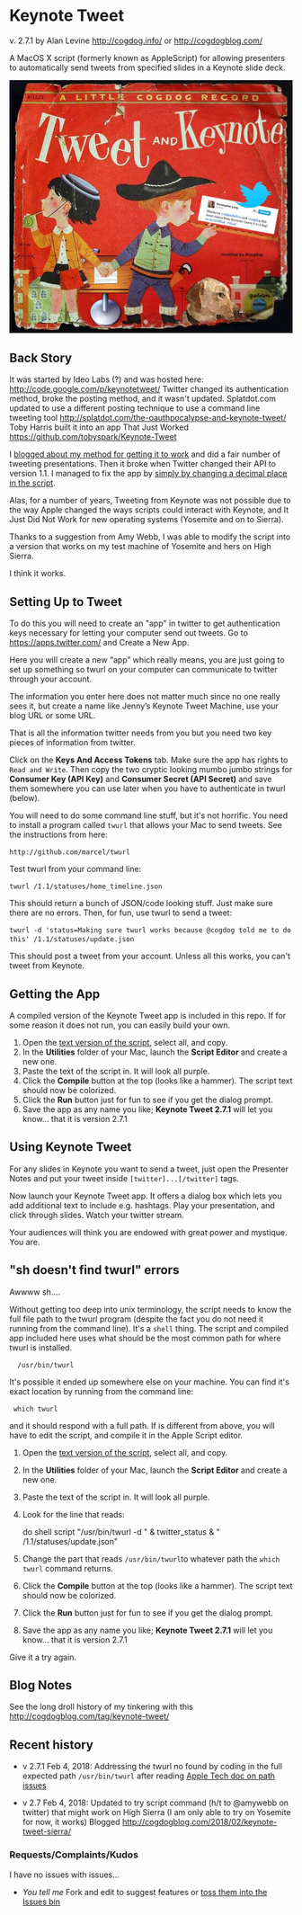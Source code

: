 # Keynote Tweet
v. 2.7.1 by Alan Levine http://cogdog.info/ or http://cogdogblog.com/

A MacOS X script (formerly known as AppleScript) for allowing presenters to automatically send tweets from specified slides in a Keynote slide deck.

![Tweet and Keynote](tweet-and-keynote.jpg "Tweet and Keynote")

## Back Story

It was started by Ideo Labs (?) and was hosted here: http://code.google.com/p/keynotetweet/  Twitter changed its authentication method, broke the posting method, and it wasn't updated. Splatdot.com updated to use a different posting technique to use a command line tweeting tool http://splatdot.com/the-oauthpocalypse-and-keynote-tweet/ Toby Harris built it into an app That Just Worked https://github.com/tobyspark/Keynote-Tweet

I [blogged about my method for getting it to work](http://cogdogblog.com/2011/02/keynote-tweet/) and did a fair number of tweeting presentations. Then it broke when Twitter changed their API to version 1.1. I managed to fix the app by [simply by changing a decimal place in the script](http://cogdogblog.com/2013/06/leave-it-to-a-dog-to-fix-the-keynote-autotweeter/).

Alas, for a number of years, Tweeting from Keynote was not possible due to the way Apple changed the ways scripts could interact with Keynote, and It Just Did Not Work for new operating systems (Yosemite and on to Sierra).

Thanks to a suggestion from Amy Webb, I was able to modify the script into a version that works on my test machine of Yosemite and hers on High Sierra.

I think it works.

## Setting Up to Tweet

To do this you will need to create an "app" in twitter to get  authentication keys necessary for letting your computer send out tweets. Go to https://apps.twitter.com/ and Create a New App.

Here you will create a new “app” which really means, you are just going to set up something so twurl on your computer can communicate to twitter through your account.

The information you enter here does not matter much since no one really sees it, but create a name like Jenny’s Keynote Tweet Machine, use your blog URL or some URL. 

That is all the information twitter needs from you but you need two key pieces of information from twitter.

Click on the **Keys And Access Tokens** tab. Make sure the app has rights to `Read and Write`. Then copy the two cryptic looking mumbo jumbo strings for **Consumer Key (API Key)** and **Consumer Secret (API Secret)** and save them somewhere you can use later when you have to authenticate in twurl (below).

You will need to do some command line stuff, but it's not horrific. You need to install a program called `twurl` that allows your Mac to send tweets. See the instructions from here:

    http://github.com/marcel/twurl
    
Test twurl from your command line:

    twurl /1.1/statuses/home_timeline.json
    
This should return a bunch of JSON/code looking stuff. Just make sure there are no errors. Then, for fun, use twurl to send a tweet:

    twurl -d 'status=Making sure twurl works because @cogdog told me to do this' /1.1/statuses/update.json

This should post a tweet from your account. Unless all this works, you can't tweet from Keynote.

## Getting the App

A compiled version of the Keynote Tweet app is included in this repo. If for some reason it does not run, you can easily build your own.

1. Open the [text version of the script](https://github.com/cogdog/Keynote-Tweet/blob/master/keynote-tweet-script.txt), select all, and copy.
2. In the **Utilities** folder of your Mac, launch the **Script Editor** and create a new one.
3. Paste the text of the script in. It will look all purple.
4. Click the **Compile** button at the top (looks like a hammer). The script text should now be colorized.
5. Click the **Run** button just for fun to see if you get the dialog prompt.
6. Save the app as any name you like; **Keynote Tweet 2.7.1** will let you know... that it is version 2.7.1

## Using Keynote Tweet

For any slides in Keynote you want to send a tweet, just open the Presenter Notes and put your tweet inside `[twitter]...[/twitter]` tags.

Now launch your Keynote Tweet app. It offers a dialog box which lets you add additional text to include e.g. hashtags. 
Play your presentation, and click through slides. Watch your twitter stream.

Your audiences will think you are endowed with great power and mystique. You are.

## "sh doesn't find twurl" errors

Awwww sh....

Without getting too deep into unix terminology, the script needs to know the full file path to the twurl program (despite the fact you do not need it running from the command line). It's a `shell` thing. The script and compiled app included here uses what should be the most common path for where twurl is installed.

      /usr/bin/twurl
      
It's possible it ended up somewhere else on your machine. You can find it's exact location by running from the command line:

     which twurl
     
and it should respond with a full path. If is different from above, you will have to edit the script, and compile it in the Apple Script editor. 

1. Open the [text version of the script](https://github.com/cogdog/Keynote-Tweet/blob/master/keynote-tweet-script.txt), select all, and copy.
2. In the **Utilities** folder of your Mac, launch the **Script Editor** and create a new one.
3. Paste the text of the script in. It will look all purple.
4. Look for the line that reads:


     do shell script "/usr/bin/twurl -d " & twitter_status & " /1.1/statuses/update.json"
     
5. Change the part that reads `/usr/bin/twurl`to whatever path the `which twurl` command returns.
6. Click the **Compile** button at the top (looks like a hammer). The script text should now be colorized.
7. Click the **Run** button just for fun to see if you get the dialog prompt.
8. Save the app as any name you like; **Keynote Tweet 2.7.1** will let you know... that it is version 2.7.1

Give it a try again.
     

## Blog Notes

See the long droll history of my tinkering with this http://cogdogblog.com/tag/keynote-tweet/

## Recent history

* v 2.7.1 Feb 4, 2018: Addressing the twurl no found by coding in the full expected path `/usr/bin/twurl` after reading [Apple Tech doc on path issues](https://developer.apple.com/library/content/technotes/tn2065/_index.html)

* v 2.7 Feb 4, 2018: Updated to try script command (h/t to @amywebb on twitter) that might work on High Sierra (I am only able to try on Yosemite for now, it works) Blogged http://cogdogblog.com/2018/02/keynote-tweet-sierra/



### Requests/Complaints/Kudos

I have no issues with issues...

* *You tell me* Fork and edit to suggest features or [toss them into the Issues bin](https://github.com/cogdog/Keynote-Tweet/issues)



